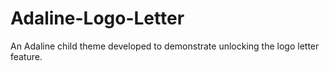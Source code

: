 # Adaline-Logo-Letter
An Adaline child theme developed to demonstrate unlocking the logo letter feature.
